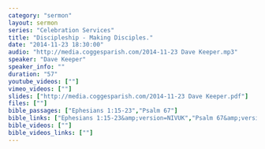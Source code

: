 ```yaml
---
category: "sermon"
layout: sermon
series: "Celebration Services"
title: "Discipleship - Making Disciples."
date: "2014-11-23 18:30:00"
audio: "http://media.coggesparish.com/2014-11-23 Dave Keeper.mp3"
speaker: "Dave Keeper"
speaker_info: ""
duration: "57"
youtube_videos: [""]
vimeo_videos: [""]
slides: ["http://media.coggesparish.com/2014-11-23 Dave Keeper.pdf"]
files: [""]
bible_passages: ["Ephesians 1:15-23","Psalm 67"]
bible_links: ["Ephesians 1:15-23&amp;version=NIVUK","Psalm 67&amp;version=NIVUK"]
bible_videos: [""]
bible_videos_links: [""]
---
```

